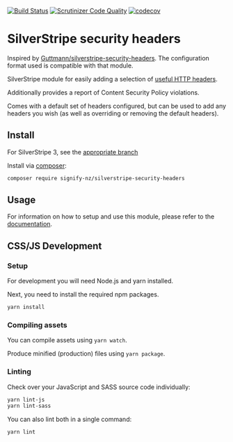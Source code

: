 [![Build Status](https://travis-ci.com/signify-nz/silverstripe-security-headers.svg?branch=master)](https://travis-ci.com/signify-nz/silverstripe-security-headers)
[![Scrutinizer Code Quality](https://scrutinizer-ci.com/g/signify-nz/silverstripe-security-headers/badges/quality-score.png?b=master)](https://scrutinizer-ci.com/g/signify-nz/silverstripe-silverstripe-security-headers/?branch=master)
[![codecov](https://codecov.io/gh/signify-nz/silverstripe-security-headers/branch/master/graph/badge.svg)](https://codecov.io/gh/signify-nz/silverstripe-security-headers)

# SilverStripe security headers

Inspired by [Guttmann/silverstripe-security-headers](https://github.com/guttmann/silverstripe-security-headers). The configuration format used is compatible with that module.

SilverStripe module for easily adding a selection of [useful HTTP headers](https://wiki.owasp.org/index.php/OWASP_Secure_Headers_Project#tab=Headers).

Additionally provides a report of Content Security Policy violations.

Comes with a default set of headers configured, but can be used to add any headers you wish (as well as overriding or removing the default headers).

## Install

For SilverStripe 3, see the [appropriate branch](https://gitea.signify.nz/gsartorelli/silverstripe-security-headers/src/branch/1)

Install via [composer](https://getcomposer.org):

```bash
composer require signify-nz/silverstripe-security-headers
```

## Usage

For information on how to setup and use this module, please refer to the [documentation](docs/en/00_index.md).

## CSS/JS Development
### Setup
For development you will need Node.js and yarn installed.

Next, you need to install the required npm packages.
```bash
yarn install
```
### Compiling assets
You can compile assets using `yarn watch`.

Produce minified (production) files using `yarn package`.

### Linting
Check over your JavaScript and SASS source code individually:

```bash
yarn lint-js
yarn lint-sass
```

You can also lint both in a single command:
```bash
yarn lint
```
